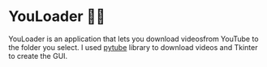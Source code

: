 # YouLoader 🐱‍👤
YouLoader is an application that lets you download videosfrom YouTube to the folder you select. 
I used [pytube](https://pypi.org/project/pytube/) library to download videos and Tkinter to create the GUI.
